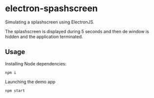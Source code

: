 # electron-spashscreen
Simulating a splashscreen using ElectronJS.

The splashscreen is displayed during 5 seconds and then de window is hidden and the application terminated.

## Usage
Installing Node dependencies:
```
npm i
```

Launching the demo app
```
npm start
```